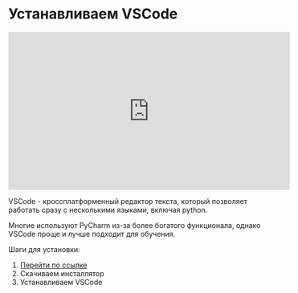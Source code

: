 # Устанавливаем VSCode

<p align="center"> 
<iframe width="560" height="315" src="https://www.youtube.com/embed/pE1C-M2mINc" title="YouTube video player" frameborder="0" allow="accelerometer; autoplay; clipboard-write; encrypted-media; gyroscope; picture-in-picture" allowfullscreen></iframe>
</p>

VSCode - кроссплатформенный редактор текста, который позволяет работать сразу с несколькими языками, включая python. 

Многие используют PyCharm из-за более богатого функционала, однако VSCode проще и лучше подходит для обучения.

Шаги для установки:

1. [Перейти по ссылке](https://code.visualstudio.com)
2. Скачиваем инсталлятор
3. Устанавливаем VSCode